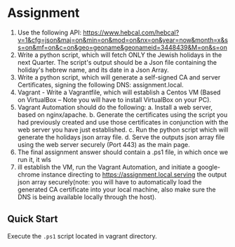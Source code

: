 # Assignment

1.	Use the following API:
https://www.hebcal.com/hebcal?v=1&cfg=json&maj=on&min=on&mod=on&nx=on&year=now&month=x&ss=on&mf=on&c=on&geo=geoname&geonameid=3448439&M=on&s=on
2.	Write a python script, which will fetch ONLY the Jewish holidays in the next Quarter. The script's output should be a Json file containing the holiday's hebrew name, and its date in a Json Array.
3.	Write a python script, which will generate a self-signed CA and server Certificates, signing the following DNS: assignment.local.
4.	Vagrant - Write a Vagrantfile, which will establish a Centos VM (Based on VirtualBox – Note you will have to install VirtualBox on your PC).
5.	Vagrant Automation should do the following:
    a.	Install a web server, based on nginx/apache.
    b.	Generate the certificates using the script you had previously created and use those certificates in conjunction with the web server you have just established.
    c.	Run the python script which will generate the holidays json array file.
    d.	Serve the outputs json array file using the web server securely (Port 443) as the main page.
6.	The final assignment answer should contain a .ps1 file, in which once we run it, it wls
7.	ill establish the VM, run the Vagrant Automation, and initiate a google-chrome instance directing to https://assignment.local.serving the output json array securely(note: you will have to automatically load the generated CA certificate into your local machine, also make sure the DNS is being available locally through the host).


## Quick Start

Execute the `.ps1` script located in vagrant directory.